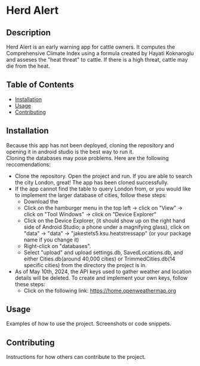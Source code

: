 # Herd Alert

## Description

Herd Alert is an early warning app for cattle owners. It computes the Comprehensive Climate Index using a formula created by Hayati Koknaroglu and asseses the "heat threat" to cattle. If there is a high threat, cattle may die from the heat. 

## Table of Contents

- [Installation](#installation)
- [Usage](#usage)
- [Contributing](#contributing)

## Installation

Because this app has not been deployed, cloning the repository and opening it in android studio is the best way to run it.     
Cloning the databases may pose problems. Here are the following reccomendations:
* Clone the repository. Open the project and run. If you are able to search the city London, great! The app has been cloned successfully.
* If the app cannot find the table to query London from, or you would like to implement the larger database of cities, follow these steps:
  * Download the 
  * Click on the hamburger menu in the top left -> click on "View" -> click on "Tool Windows" -> click on "Device Explorer"
  * Click on the Device Explorer, (it should show up on the right hand side of Android Studio; a phone under a magnifying glass), click on "data" -> "data" -> "jakestets5.ksu.heatstressapp" (or your package name if you change it)
  * Right-click on "databases".
  * Select "upload" and upload settings.db, SavedLocations.db, and either Cities.db(around 40,000 cities) or TrimmedCities.db(14 specific cities) from the directory the project is in.
* As of May 10th, 2024, the API keys used to gather weather and location details will be deleted. To create and implement your own keys, follow these steps:
  * Click on the following link: https://home.openweathermap.org
## Usage

Examples of how to use the project. Screenshots or code snippets.

## Contributing

Instructions for how others can contribute to the project.
